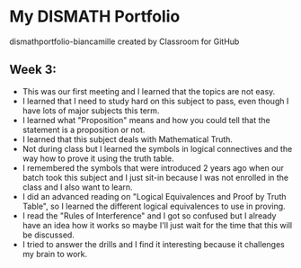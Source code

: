 # My DISMATH Portfolio
dismathportfolio-biancamille created by Classroom for GitHub

## Week 3:
- This was our first meeting and I learned that the topics are not easy.
- I learned that I need to study hard on this subject to pass, even though I have lots of major subjects this term.
- I learned what "Proposition" means and how you could tell that the statement is a proposition or not.
- I learned that this subject deals with Mathematical Truth.
- Not during class but I learned the symbols in logical connectives and the way how to prove it using the truth table.
- I remembered the symbols that were introduced 2 years ago when our batch took this subject and I just sit-in because I was not enrolled in the class and I also want to learn.
- I did an advanced reading on "Logical Equivalences and Proof by Truth Table", so I learned the different logical equivalences to use in proving.
- I read the "Rules of Interference" and I got so confused but I already have an idea how it works so maybe I'll just wait for the time that this will be discussed.
- I tried to answer the drills and I find it interesting because it challenges my brain to work.
